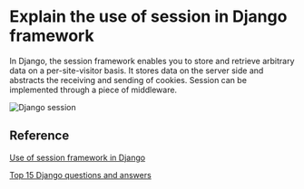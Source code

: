 # Explain the use of session in Django framework

In Django, the session framework enables you to store and retrieve arbitrary data on a per-site-visitor basis.  It stores data on the server side and abstracts the receiving and sending of cookies.  Session can be implemented through a piece of middleware.

![Django session](https://www.edureka.co/blog/wp-content/uploads/2017/06/Django-Framework-Python-Interview-Questions-Edureka.png)

## Reference

[Use of session framework in Django](https://www.onlineinterviewquestions.com/what-is-the-use-of-session-framework-in-django/)

[Top 15 Django questions and answers](https://career.guru99.com/top-16-django-interview-questions/)
